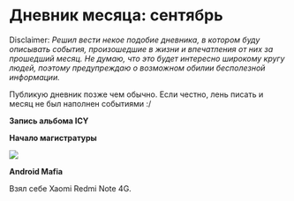 # Дневник месяца: сентябрь

Disclaimer:
_Решил вести некое подобие дневника, в котором буду описывать события, произошедшие в жизни и впечатления от них за прошедший месяц. Не думаю, что это будет интересно широкому кругу людей, поэтому предупреждаю о возможном обилии бесполезной информации._

Публикую дневник позже чем обычно. Если честно, лень писать и месяц не был наполнен событиями :/

**Запись альбома ICY**

**Начало магистратуры**

![](https://38.media.tumblr.com/60be4bfec53ae0e77390e6194f6727cf/tumblr_no26hcpCUC1uowxd8o1_250.gif)

**Android Mafia**

Взял себе Xaomi Redmi Note 4G.